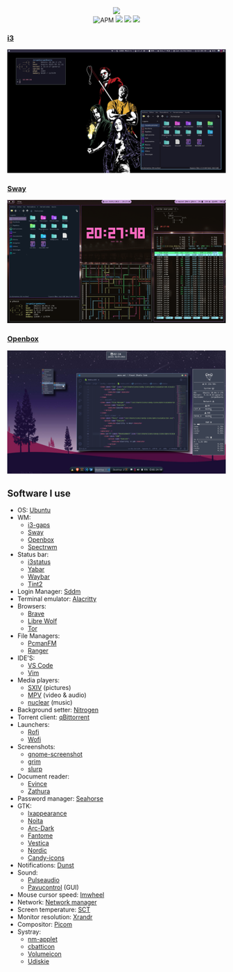  <div align="center">
   <img src="https://img.shields.io/badge/Dotfiles-%F0%9F%A4%AA-9cf?style=plastic" width=200>
  </div>
  
<div align="center">
  <img alt="APM" src="https://img.shields.io/apm/l/vim-mode?color=gree&label=License&style=plastic"> 
  <img src="https://img.shields.io/badge/OpenSource-%E2%9D%A4%EF%B8%8F-blue?style=plastic"> 
  <img src="https://img.shields.io/badge/OS-%F0%9F%90%A7-9cf?style=plastic"> 
  <a href="https://www.reddit.com/user/Jorgeloopzz">
    <img src="https://img.shields.io/badge/Reddit-%E3%83%84-orange?style=plastic">
  </a>
</div>

### [i3](https://github.com/Jorgedeveloopzz/dotfiles/tree/master/.config/i3)
![2](https://raw.githubusercontent.com/Jorgedeveloopzz/dotfiles/master/Screenshots/i3-ex.png)


### [Sway](https://github.com/Jorgedeveloopzz/dotfiles/tree/master/.config/sway)
![sway](https://raw.githubusercontent.com/Jorgedeveloopzz/dotfiles/master/Screenshots/sway-ex.png)

### [Openbox](https://github.com/Jorgedeveloopzz/dotfiles/tree/master/.config/openbox)
![openbox](https://raw.githubusercontent.com/Jorgedeveloopzz/dotfiles/master/Screenshots/openbox-ex.png)

## Software I use
* OS: [Ubuntu](https://ubuntu.com/)
* WM:
   * [i3-gaps](https://i3wm.org/)
   * [Sway](https://swaywm.org/)
   * [Openbox](https://wiki.archlinux.org/title/Openbox)
   * [Spectrwm](https://wiki.archlinux.org/title/Spectrwm)
* Status bar:
   * [i3status](https://i3wm.org/docs/i3status.html)
   * [Yabar](https://github.com/geommer/yabar)
   * [Waybar](https://github.com/Alexays/Waybar)
   * [Tint2](https://wiki.archlinux.org/title/Tint2)
* Login Manager: [Sddm](https://wiki.archlinux.org/title/SDDM)
* Terminal emulator: [Alacritty](https://wiki.archlinux.org/title/Alacritty)
* Browsers: 
   * [Brave](https://brave.com/)
   * [Libre Wolf](https://librewolf.net/)
   * [Tor](https://www.torproject.org/)
* File Managers:
   * [PcmanFM](https://wiki.archlinux.org/title/PCManFM)
   * [Ranger](https://wiki.archlinux.org/title/Ranger)
* IDE'S:
   * [VS Code](https://wiki.archlinux.org/title/Visual_Studio_Code)
   * [Vim](https://wiki.archlinux.org/title/Vim)
* Media players:
   * [SXIV](https://wiki.archlinux.org/title/Sxiv) (pictures)
   * [MPV](https://wiki.archlinux.org/title/Mpv) (video & audio)
   * [nuclear](https://nuclear.js.org/) (music)
* Background setter: [Nitrogen](https://wiki.archlinux.org/title/Nitrogen)
* Torrent client: [qBittorrent](https://www.qbittorrent.org/)
* Launchers: 
   * [Rofi](https://wiki.archlinux.org/title/Rofi)
   * [Wofi](https://github.com/tsujp/wofi)
* Screenshots:
   * [gnome-screenshot](https://github.com/GNOME/gnome-screenshot)
   * [grim](https://github.com/emersion/grim)
   * [slurp](https://github.com/emersion/slurp)
* Document reader: 
   * [Evince](https://wiki.archlinux.org/title/GNOME/Document_viewer)
   * [Zathura](https://wiki.archlinux.org/title/zathura)
* Password manager: [Seahorse](https://wiki.gnome.org/Apps/Seahorse)
* GTK:
   * [lxappearance](https://github.com/lxde/lxappearance)
   * [Noita](https://github.com/doktorbro/jekyll-noita)
   * [Arc-Dark](https://github.com/horst3180/arc-theme)
   * [Fantome](https://github.com/addy-dclxvi/gtk-theme-collections/tree/master/Fantome)
   * [Vestica](https://github.com/addy-dclxvi/gtk-theme-collections/tree/master/Vestica)
   * [Nordic](https://github.com/EliverLara/Nordic)
   * [Candy-icons](https://github.com/EliverLara/candy-icons)
* Notifications: [Dunst](https://wiki.archlinux.org/title/Dunst)
* Sound: 
   * [Pulseaudio](https://wiki.archlinux.org/title/PulseAudio)
   * [Pavucontrol](https://github.com/pulseaudio/pavucontrol) (GUI)
* Mouse cursor speed: [Imwheel](https://wiki.archlinux.org/title/IMWheel)
* Network: [Network manager](https://wiki.archlinux.org/title/NetworkManager)
* Screen temperature: [SCT](https://github.com/faf0/sct)
* Monitor resolution: [Xrandr](https://wiki.archlinux.org/title/Xrandr)
* Compositor: [Picom](https://wiki.archlinux.org/title/Picom)
* Systray:
   * [nm-applet](https://wiki.archlinux.org/title/NetworkManager#nm-applet)
   * [cbatticon](https://github.com/valr/cbatticon)
   * [Volumeicon](https://github.com/Maato/volumeicon)
   * [Udiskie](https://wiki.archlinux.org/title/Udisks)
